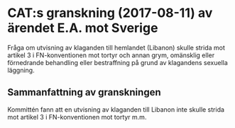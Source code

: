 # CAT:s granskning (2017-08-11) av ärendet E.A. mot Sverige

Fråga om utvisning av klaganden till hemlandet (Libanon) skulle strida mot artikel 3 i FN\-konventionen mot tortyr och annan grym, omänsklig eller förnedrande behandling eller bestraffning på grund av klagandens sexuella läggning.


## Sammanfattning av granskningen

Kommittén fann att en utvisning av klaganden till Libanon inte skulle strida mot artikel 3 i FN\-konventionen mot tortyr m.m.
